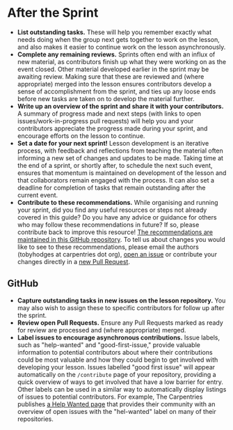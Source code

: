 # After the Sprint

- **List outstanding tasks.** 
  These will help you remember exactly what needs doing when the group next gets together to work on the lesson, 
  and also makes it easier to continue work on the lesson asynchronously.
- **Complete any remaining reviews.**
  Sprints often end with an influx of new material, as contributors finish up what they were working on as the event closed.
  Other material developed earlier in the sprint may be awaiting review.
  Making sure that these are reviewed and (where appropriate) merged into the lesson
  ensures contributors develop a sense of accomplishment from the sprint,
  and ties up any loose ends before new tasks are taken on to develop the material further.
- **Write up an overview of the sprint and share it with your contributors.**
  A summary of progress made and next steps (with links to open issues/work-in-progress pull requests)
  will help you and your contributors appreciate the progress made during your sprint,
  and encourage efforts on the lesson to continue.
- **Set a date for your next sprint!**
  Lesson development is an iterative process, with feedback and reflections from teaching the material
  often informing a new set of changes and updates to be made.
  Taking time at the end of a sprint, or shortly after, to schedule the next such event,
  ensures that momentum is maintained on development of the lesson and
  that collaborators remain engaged with the process.
  It can also set a deadline for completion of tasks that remain outstanding after the current event.
- **Contribute to these recommendations.**
  While organising and running your sprint, did you find any useful resources or steps not already covered
  in this guide? 
  Do you have any advice or guidance for others who may follow these recommendations in future?
  If so, please contribute back to improve this resource!
  [The recommendations are maintained in this GitHub repository](https://github.com/tobyhodges/lesson-sprint-recommendations).
  To tell us about changes you would like to see to these recommendations,
  please email the authors (tobyhodges at carpentries dot org), 
  [open an issue](https://github.com/tobyhodges/lesson-sprint-recommendations/issues/new)
  or contribute your changes directly in a [new Pull Request](https://github.com/tobyhodges/lesson-sprint-recommendations/pulls).


## GitHub

- **Capture outstanding tasks in new issues on the lesson repository.** 
  You may also wish to assign these to specific contributors for follow up after the sprint.
- **Review open Pull Requests.**
  Ensure any Pull Requests marked as ready for review are processed and (where appropriate) merged.
- **Label issues to encourage asynchronous contributions.**
  Issue labels, such as "help-wanted" and "good-first-issue," provide valuable information to potential contributors
  about where their contributions could be most valuable and how they could begin to get involved with developing
  your lesson.
  Issues labelled "good first issue" will appear automatically on the `/contribute` page of your repository,
  providing a quick overview of ways to get involved that have a low barrier for entry.
  Other labels can be used in a similar way to automatically display listings of issues to potential contributors.
  For example, The Carpentries publishes [a Help Wanted page](https://carpentries.org/help-wanted-issues/) that provides their community with an overview of
  open issues with the "hel-wanted" label on many of their repositories.
